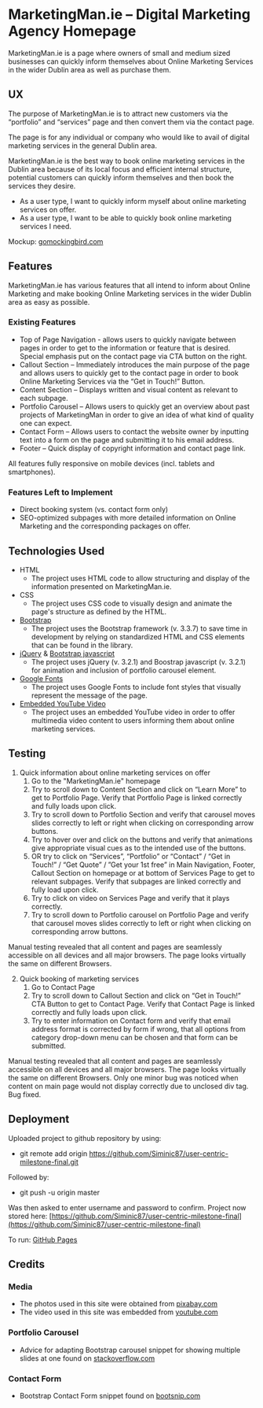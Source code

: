 # MarketingMan.ie – Digital Marketing Agency Homepage
MarketingMan.ie is a page where owners of small and medium sized businesses can quickly inform themselves about Online Marketing Services in the wider Dublin area as well as purchase them.

## UX
The purpose of MarketingMan.ie is to attract new customers via the “portfolio” and “services” page and then convert them via the contact page.

The page is for any individual or company who would like to avail of digital marketing services in the general Dublin area. 

MarketingMan.ie is the best way to book online marketing services in the Dublin area because of its local focus and efficient internal structure, potential customers can quickly inform themselves and then book the services they desire. 

- As a user type, I want to quickly inform myself about online marketing services on offer.
- As a user type, I want to be able to quickly book online marketing services I need.

Mockup:
[gomockingbird.com](https://gomockingbird.com/projects/yyire2b/4gXVnC)

## Features
MarketingMan.ie has various features that all intend to inform about Online Marketing and make booking Online Marketing services in the wider Dublin area as easy as possible. 

### Existing Features
- Top of Page Navigation - allows users to quickly navigate between pages in order to get to the information or feature that is desired. Special emphasis put on the contact page via CTA button on the right.
- Callout Section – Immediately introduces the main purpose of the page and allows users to quickly get to the contact page in order to book Online Marketing Services via the “Get in Touch!” Button. 
- Content Section – Displays written and visual content as relevant to each subpage.
- Portfolio Carousel – Allows users to quickly get an overview about past projects of MarketingMan in order to give an idea of what kind of quality one can expect. 
- Contact Form – Allows users to contact the website owner by inputting text into a form on the page and submitting it to his email address.
- Footer – Quick display of copyright information and contact page link.

All features fully responsive on mobile devices (incl. tablets and smartphones). 

### Features Left to Implement
- Direct booking system (vs. contact form only)
- SEO-optimized subpages with more detailed information on Online Marketing and the corresponding packages on offer.

## Technologies Used
- HTML
    - The project uses HTML code to allow structuring and display of the information presented on MarketingMan.ie.
- CSS
    - The project uses CSS code to visually design and animate the page's structure as defined by the HTML.
- [Bootstrap](https://getbootstrap.com/docs/3.3/)
    - The project uses the Bootstrap framework (v. 3.3.7) to save time in development by relying on standardized HTML and CSS elements that can be found in the library.
- [jQuery](https://blog.jquery.com/2017/03/20/jquery-3-2-1-now-available/) & [Bootstrap javascript](https://getbootstrap.com/docs/3.3/getting-started/)
    - The project uses jQuery (v. 3.2.1) and Boostrap javascript (v. 3.2.1) for animation and inclusion of portfolio carousel element.
- [Google Fonts](https://fonts.google.com/)
    - The project uses Google Fonts to include font styles that visually represent the message of the page.
- [Embedded YouTube Video](https://www.youtube.com/watch?v=cP74xRrlSW4)
    - The project uses an embedded YouTube video in order to offer multimedia video content to users informing them about online marketing services.

## Testing
1.	Quick information about online marketing services on offer
    1. Go to the "MarketingMan.ie" homepage
    2. Try to scroll down to Content Section and click on “Learn More” to get to Portfolio Page. Verify that Portfolio Page is linked correctly and fully loads upon click. 
    3. Try to scroll down to Portfolio Section and verify that carousel moves slides correctly to left or right when clicking on corresponding arrow buttons.
    4. Try to hover over and click on the buttons and verify that animations give appropriate visual cues as to the intended use of the buttons.
    5. OR try to click on “Services”, “Portfolio” or “Contact” /  “Get in Touch!” / “Get Quote” / ”Get your 1st free” in Main Navigation, Footer, Callout Section on homepage or at bottom of Services Page to get to relevant subpages. Verify that subpages are linked correctly and fully load upon click. 
    6. Try to click on video on Services Page and verify that it plays correctly.
    7. Try to scroll down to Portfolio carousel on Portfolio Page and verify that carousel moves slides correctly to left or right when clicking on corresponding arrow buttons.

Manual testing revealed that all content and pages are seamlessly accessible on all devices and all major browsers. The page looks virtually the same on different Browsers. 

2.	Quick booking of marketing services
    1. Go to Contact Page
    2. Try to scroll down to Callout Section and click on “Get in Touch!” CTA Button to get to Contact Page. Verify that Contact Page is linked correctly and fully loads upon click. 
    3. Try to enter information on Contact form and verify that email address format is corrected by form if wrong, that all options from category drop-down menu can be chosen and that form can be submitted.

Manual testing revealed that all content and pages are seamlessly accessible on all devices and all major browsers. The page looks virtually the same on different Browsers.
Only one minor bug was noticed when content on main page would not display correctly due to unclosed div tag. Bug fixed.

## Deployment
Uploaded project to github repository by using:

- git remote add origin https://github.com/Siminic87/user-centric-milestone-final.git

Followed by:

- git push -u origin master

Was then asked to enter username and password to confirm. Project now stored here: [https://github.com/Siminic87/user-centric-milestone-final](https://github.com/Siminic87/user-centric-milestone-final)

To run: [GitHub Pages](https://siminic87.github.io/user-centric-milestone-final/)

## Credits
### Media
- The photos used in this site were obtained from [pixabay.com](http://pixabay.com)
- The video used in this site was embedded from [youtube.com](https://www.youtube.com/watch?v=cP74xRrlSW4m)

### Portfolio Carousel
- Advice for adapting Bootstrap carousel snippet for showing multiple slides at one found on [stackoverflow.com](https://stackoverflow.com/questions/20007610/bootstrap-carousel-multiple-frames-at-once)

### Contact Form
- Bootstrap Contact Form snippet found on [bootsnip.com](https://bootsnipp.com/snippets/95Oj)